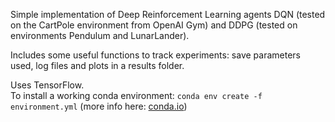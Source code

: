 Simple implementation of Deep Reinforcement Learning agents DQN (tested on the CartPole environment from OpenAI Gym) and DDPG (tested on environments Pendulum and LunarLander).

Includes some useful functions to track experiments: save parameters used, log files and plots in a results folder.

Uses TensorFlow.<br>
To install a working conda environment: <code>conda env create -f environment.yml</code> (more info here: [conda.io](https://docs.conda.io/projects/conda/en/latest/user-guide/tasks/manage-environments.html#creating-an-environment-from-an-environment-yml-file))


